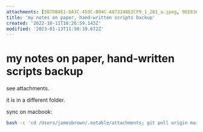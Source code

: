 ```yaml
---
attachments: [5B7DB4E1-DA3C-459C-B04C-A873240E2CF9_1_201_a.jpeg, 9EE816B3-49EE-4319-9482-D4F05D5FFF35_1_201_a.jpeg, 98B814D1-A7BB-4830-B624-46DD3FB30877_1_201_a.jpeg, 94697DAB-DE2E-4701-8BB2-0C62A62F450D_1_201_a.jpeg, 94697DAB-DE2E-4701-8BB2-0C62A62F450D_1_201_a.jpeg, A6B2E19A-2E88-4EC6-85C7-94C2241E06DB_1_201_a.jpeg, A6B60599-029F-4556-953F-7561D06F0370_1_201_a.jpeg, AE73B5A7-4B2B-4CED-99EA-08128457D79A_1_201_a.jpeg, B6EA8EA3-5232-484A-B89C-01D975FE4C86_1_201_a (2).jpeg, B6EA8EA3-5232-484A-B89C-01D975FE4C86_1_201_a.jpeg, BD5D0BAE-D08C-4728-874D-488DD24E0D45_1_201_a.jpeg, CD9997C5-DFE2-47ED-9F8C-1255E43F4E5A_1_201_a.jpeg, E487BE4D-07D7-4DD7-B4E5-D78BC6E66B9C_1_201_a.jpeg, E846EDBA-150C-4BE0-8BE6-3903A5840E15_1_201_a.jpeg]
title: 'my notes on paper, hand-written scripts backup'
created: '2022-10-11T10:26:59.143Z'
modified: '2023-01-13T11:50:39.672Z'
---
```


# my notes on paper, hand-written scripts backup

see attachments.

it is in a different folder.

sync on macbook:

```bash
bash -c 'cd /Users/jamesbrown/.notable/attachments; git pull origin main; git add .; git commit -m "init commit"; git push origin main'
```

